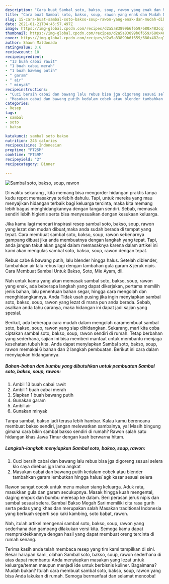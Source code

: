 ```yaml
---
description: "Cara buat Sambal soto, bakso, soup, rawon yang enak dan Mudah Dibuat"
title: "Cara buat Sambal soto, bakso, soup, rawon yang enak dan Mudah Dibuat"
slug: 15-cara-buat-sambal-soto-bakso-soup-rawon-yang-enak-dan-mudah-dibuat
date: 2021-01-21T04:45:57.497Z
image: https://img-global.cpcdn.com/recipes/d2a5a83899b6f659/680x482cq70/sambal-soto-bakso-soup-rawon-foto-resep-utama.jpg
thumbnail: https://img-global.cpcdn.com/recipes/d2a5a83899b6f659/680x482cq70/sambal-soto-bakso-soup-rawon-foto-resep-utama.jpg
cover: https://img-global.cpcdn.com/recipes/d2a5a83899b6f659/680x482cq70/sambal-soto-bakso-soup-rawon-foto-resep-utama.jpg
author: Shawn Maldonado
ratingvalue: 3.6
reviewcount: 10
recipeingredient:
- "13 buah cabai rawit"
- "1 buah cabai merah"
- "1 buah bawang putih"
- " garam"
- " air"
- " minyak"
recipeinstructions:
- "Cuci bersih cabai dan bawang lalu rebus bisa jga digoreng sesuai selera klo saya direbus jgn lama angkat"
- "Masukan cabai dan bawang putih kedalam cobek atau blender tambahkan garam lembutkan hingga halus/ agk kasar sesuai selera"
categories:
- Resep
tags:
- sambal
- soto
- bakso

katakunci: sambal soto bakso 
nutrition: 246 calories
recipecuisine: Indonesian
preptime: "PT25M"
cooktime: "PT49M"
recipeyield: "2"
recipecategory: Dinner

---
```



![Sambal soto, bakso, soup, rawon](https://img-global.cpcdn.com/recipes/d2a5a83899b6f659/680x482cq70/sambal-soto-bakso-soup-rawon-foto-resep-utama.jpg)

Di waktu  sekarang , kita memang bisa mengorder hidangan praktis tanpa kudu repot memasaknya terlebih dahulu. Tapi, untuk mereka yang mau menyajikan hidangan terbaik bagi keluarga tercinta, maka kita memang lebih bagus menghidangkannya dengan tangan sendiri. Sebab, memasak sendiri lebih higienis serta bisa menyesuaikan dengan kesukaan keluarga.

Jika kamu lagi mencari inspirasi resep sambal soto, bakso, soup, rawon yang lezat dan mudah dibuat,maka anda sudah berada di tempat yang tepat. Cara membuat sambal soto, bakso, soup, rawon  sebenarnya gampang dibuat jika anda membuatnya dengan langkah yang tepat. Tapi, anda jangan takut akan gagal dalam memasaknya 
karena dalam artikel ini kami akan mengulas sambal soto, bakso, soup, rawon dengan tepat.  

Rebus cabe &amp; bawang putih, lalu blender hingga halus. Setelah diblender, tambahkan air lalu rebus lagi dengan tambahan gula garam &amp; jeruk nipis. Cara Membuat Sambal Untuk Bakso, Soto, Mie Ayam, dll.

Nah untuk kamu yang akan memasak sambal soto, bakso, soup, rawon yang enak, ada beberapa langkah yang dapat dikerjakan, pertama memilih jenis bahan, lalu penentuan bahan segar, hingga cara mengolah dan menghidangkannya. Anda Tidak usah pusing jika ingin menyiapkan sambal soto, bakso, soup, rawon yang lezat di mana pun anda berada. Sebab, asalkan anda  tahu caranya, maka hidangan ini dapat jadi sajian yang spesial.

Berikut, ada beberapa cara mudah dalam mengolah caramembuat sambal soto, bakso, soup, rawon yang siap dihidangkan. Sekarang, mari kita coba ciptakan sambal soto, bakso, soup, rawon sendiri di rumah. Tetap berbahan yang sederhana, sajian ini bisa memberi manfaat untuk membantu menjaga kesehatan tubuh kita. Anda dapat menyiapkan Sambal soto, bakso, soup, rawon memakai 6 bahan dan 2 langkah pembuatan. Berikut ini cara dalam menyiapkan hidangannya.

<!--inarticleads1-->

##### Bahan-bahan dan bumbu yang dibutuhkan untuk pembuatan Sambal soto, bakso, soup, rawon:

1. Ambil 13 buah cabai rawit
1. Ambil 1 buah cabai merah
1. Siapkan 1 buah bawang putih
1. Gunakan  garam
1. Ambil  air
1. Gunakan  minyak


Tanpa sambal, bakso jadi terasa lebih hambar. Kalau kamu berencana membuat bakso sendiri, jangan melewatkan sambalnya, ya! Masih bingung gimana cara bikin sambal bakso sendiri di rumah? Rawon salah satu hidangan khas Jawa Timur dengan kuah berwarna hitam. 

<!--inarticleads2-->

##### Langkah-langkah menyiapkan Sambal soto, bakso, soup, rawon:

1. Cuci bersih cabai dan bawang lalu rebus bisa jga digoreng sesuai selera klo saya direbus jgn lama angkat
1. Masukan cabai dan bawang putih kedalam cobek atau blender tambahkan garam lembutkan hingga halus/ agk kasar sesuai selera


Rawon sangat cocok untuk menu makan siang keluarga. Aduk rata, masukkan gula dan garam secukupnya. Masak hingga kuah mengental, daging empuk dan bumbu meresap ke dalam. Beri perasan jeruk nipis dan sambal sesuai selera. Sambal Bakso Megah Sari memiliki cita rasa gurih serta pedas yang khas dan merupakan salah Masakan traditional Indonesia yang berkuah seperti sop kaki kambing, soto babat, rawon. 

Nah, itulah artikel mengenai  sambal soto, bakso, soup, rawon  yang sederhana dan gampang dilakukan versi kita. Semoga kamu dapat mempraktekkannya dengan hasil yang dapat membuat oreng tercinta di rumah senang. 

Terima kasih anda telah membaca resep yang tim kami tampilkan di sini. Besar harapan kami, olahan  Sambal soto, bakso, soup, rawon sederhana di atas dapat membantu Anda menyiapkan masakan yang lezat untuk keluarga/teman maupun menjadi ide untuk berbisnis kuliner. Bagaimana? Mudah bukan? Itulah cara membuat sambal soto, bakso, soup, rawon yang bisa Anda lakukan di rumah. Semoga bermanfaat dan selamat mencoba!

